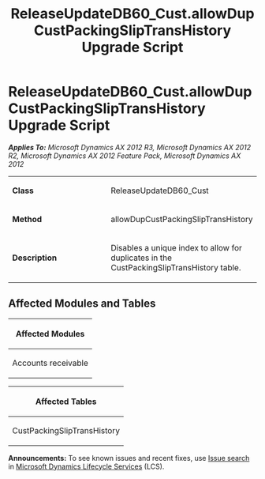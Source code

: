 ﻿---
title: ReleaseUpdateDB60_Cust.allowDupCustPackingSlipTransHistory Upgrade Script
TOCTitle: ReleaseUpdateDB60_Cust.allowDupCustPackingSlipTransHistory Upgrade Script
ms:assetid: ce286578-65a6-2f93-2c65-833498ec35a8
ms:mtpsurl: https://msdn.microsoft.com/en-us/library/JJ719748(v=AX.60)
ms:contentKeyID: 49711314
ms.date: 05/18/2015
mtps_version: v=AX.60
---

# ReleaseUpdateDB60\_Cust.allowDupCustPackingSlipTransHistory Upgrade Script 


_**Applies To:** Microsoft Dynamics AX 2012 R3, Microsoft Dynamics AX 2012 R2, Microsoft Dynamics AX 2012 Feature Pack, Microsoft Dynamics AX 2012_

<table>
<colgroup>
<col style="width: 50%" />
<col style="width: 50%" />
</colgroup>
<tbody>
<tr class="odd">
<td><p><strong>Class</strong></p></td>
<td><p>ReleaseUpdateDB60_Cust</p></td>
</tr>
<tr class="even">
<td><p><strong>Method</strong></p></td>
<td><p>allowDupCustPackingSlipTransHistory</p></td>
</tr>
<tr class="odd">
<td><p><strong>Description</strong></p></td>
<td><p>Disables a unique index to allow for duplicates in the CustPackingSlipTransHistory table.</p></td>
</tr>
</tbody>
</table>


## Affected Modules and Tables

<table>
<colgroup>
<col style="width: 100%" />
</colgroup>
<thead>
<tr class="header">
<th><p>Affected Modules</p></th>
</tr>
</thead>
<tbody>
<tr class="odd">
<td><p>Accounts receivable</p></td>
</tr>
</tbody>
</table>


<table>
<colgroup>
<col style="width: 100%" />
</colgroup>
<thead>
<tr class="header">
<th><p>Affected Tables</p></th>
</tr>
</thead>
<tbody>
<tr class="odd">
<td><p>CustPackingSlipTransHistory</p></td>
</tr>
</tbody>
</table>

  
**Announcements:** To see known issues and recent fixes, use [Issue search](http://go.microsoft.com/fwlink/?linkid=389258) in [Microsoft Dynamics Lifecycle Services](http://go.microsoft.com/fwlink/?linkid=306505) (LCS).

